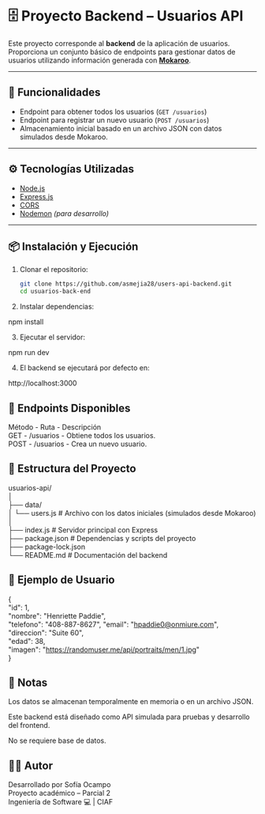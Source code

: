 # 🗄️ Proyecto Backend – Usuarios API

Este proyecto corresponde al **backend** de la aplicación de usuarios.  
Proporciona un conjunto básico de endpoints para gestionar datos de usuarios utilizando información generada con **[Mokaroo](https://www.mockaroo.com/)**.

---

## 🚀 Funcionalidades

- Endpoint para obtener todos los usuarios (`GET /usuarios`)
- Endpoint para registrar un nuevo usuario (`POST /usuarios`)
- Almacenamiento inicial basado en un archivo JSON con datos simulados desde Mokaroo.

---

## ⚙️ Tecnologías Utilizadas

- [Node.js](https://nodejs.org/)
- [Express.js](https://expressjs.com/)
- [CORS](https://www.npmjs.com/package/cors)
- [Nodemon](https://www.npmjs.com/package/nodemon) *(para desarrollo)*

---

## 📦 Instalación y Ejecución

1. Clonar el repositorio:
   ```bash
   git clone https://github.com/asmejia28/users-api-backend.git
   cd usuarios-back-end

2. Instalar dependencias:

npm install

3. Ejecutar el servidor:

npm run dev

4. El backend se ejecutará por defecto en:

http://localhost:3000


## 🔗 Endpoints Disponibles

Método	 -    Ruta	       -     Descripción  
GET	     -    /usuarios	   -    Obtiene todos los usuarios.  
POST	 -    /usuarios	   -    Crea un nuevo usuario.  

## 📁 Estructura del Proyecto

usuarios-api/  
│  
├── data/  
│ └── users.js # Archivo con los datos iniciales (simulados desde Mokaroo)  
│  
├── index.js # Servidor principal con Express  
├── package.json # Dependencias y scripts del proyecto  
├── package-lock.json  
└── README.md # Documentación del backend 



## 📘 Ejemplo de Usuario

{  
  "id": 1,  
  "nombre": "Henriette Paddie",  
  "telefono": "408-887-8627", 
  "email": "hpaddie0@onmiure.com",  
  "direccion": "Suite 60",  
  "edad": 38,  
  "imagen": "https://randomuser.me/api/portraits/men/1.jpg"  
}

## 🧩 Notas

Los datos se almacenan temporalmente en memoria o en un archivo JSON.

Este backend está diseñado como API simulada para pruebas y desarrollo del frontend.

No se requiere base de datos.

## 👨‍💻 Autor

Desarrollado por Sofía Ocampo  
Proyecto académico – Parcial 2  
Ingeniería de Software 💻 | CIAF   
